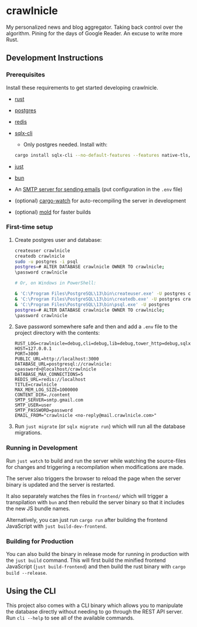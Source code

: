# crawlnicle

My personalized news and blog aggregator. Taking back control over the
algorithm. Pining for the days of Google Reader. An excuse to write more Rust.

## Development Instructions

### Prerequisites

Install these requirements to get started developing crawlnicle.

* [rust](https://www.rust-lang.org/)
* [postgres](https://www.postgresql.org/)
* [redis](https://redis.io/)
* [sqlx-cli](https://crates.io/crates/sqlx-cli)
  * Only postgres needed. Install with:

   ```bash
   cargo install sqlx-cli --no-default-features --features native-tls,postgres
   ```

* [just](https://github.com/casey/just#installation)
* [bun](https://bun.sh)
* An [SMTP server for sending 
emails](https://en.wikipedia.org/wiki/Simple_Mail_Transfer_Protocol) (put
configuration in the `.env` file)
* (optional) [cargo-watch](https://github.com/watchexec/cargo-watch#install) for
auto-recompiling the server in development
* (optional) [mold](https://github.com/rui314/mold#installation) for faster
builds

### First-time setup

1. Create postgres user and database:

   ```bash
   createuser crawlnicle
   createdb crawlnicle
   sudo -u postgres -i psql
   postgres=# ALTER DATABASE crawlnicle OWNER TO crawlnicle;
   \password crawlnicle

   # Or, on Windows in PowerShell:

   & 'C:\Program Files\PostgreSQL\13\bin\createuser.exe' -U postgres crawlnicle
   & 'C:\Program Files\PostgreSQL\13\bin\createdb.exe' -U postgres crawlnicle
   & 'C:\Program Files\PostgreSQL\13\bin\psql.exe' -U postgres
   postgres=# ALTER DATABASE crawlnicle OWNER TO crawlnicle;
   \password crawlnicle
   ```

1. Save password somewhere safe and then and add a `.env` file to the project
   directory with the contents:

   ```env
   RUST_LOG=crawlnicle=debug,cli=debug,lib=debug,tower_http=debug,sqlx=debug
   HOST=127.0.0.1
   PORT=3000
   PUBLIC_URL=http://localhost:3000
   DATABASE_URL=postgresql://crawlnicle:<password>@localhost/crawlnicle
   DATABASE_MAX_CONNECTIONS=5
   REDIS_URL=redis://localhost
   TITLE=crawlnicle
   MAX_MEM_LOG_SIZE=1000000
   CONTENT_DIR=./content
   SMTP_SERVER=smtp.gmail.com
   SMTP_USER=user
   SMTP_PASSWORD=password
   EMAIL_FROM="crawlnicle <no-reply@mail.crawlnicle.com>"
   ```

1. Run `just migrate` (or `sqlx migrate run`) which will run all the database
   migrations.

### Running in Development

Run `just watch` to build and run the server while watching the source-files for
changes and triggering a recompilation when modifications are made.

The server also triggers the browser to reload the page when the server binary
is updated and the server is restarted.

It also separately watches the files in `frontend/` which will trigger a
transpilation with `bun` and then rebuild the server binary so that it includes
the new JS bundle names.

Alternatively, you can just run `cargo run` after building the frontend
JavaScript with `just build-dev-frontend`.

### Building for Production

You can also build the binary in release mode for running in production with the
`just build` command. This will first build the minified frontend JavaScript
(`just build-frontend`) and then build the rust binary with `cargo build
--release`.

## Using the CLI

This project also comes with a CLI binary which allows you to manipulate the
database directly without needing to go through the REST API server. Run
`cli --help` to see all of the available commands.
